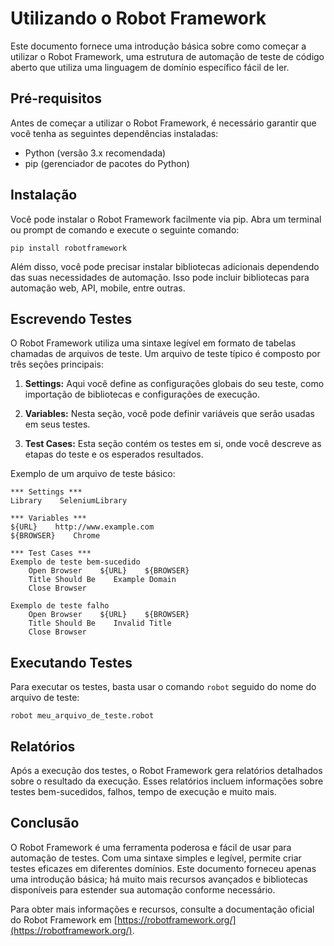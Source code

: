 # Utilizando o Robot Framework

Este documento fornece uma introdução básica sobre como começar a utilizar o Robot Framework, uma estrutura de automação de teste de código aberto que utiliza uma linguagem de domínio específico fácil de ler.

## Pré-requisitos

Antes de começar a utilizar o Robot Framework, é necessário garantir que você tenha as seguintes dependências instaladas:

- Python (versão 3.x recomendada)
- pip (gerenciador de pacotes do Python)

## Instalação

Você pode instalar o Robot Framework facilmente via pip. Abra um terminal ou prompt de comando e execute o seguinte comando:

```
pip install robotframework
```

Além disso, você pode precisar instalar bibliotecas adicionais dependendo das suas necessidades de automação. Isso pode incluir bibliotecas para automação web, API, mobile, entre outras.

## Escrevendo Testes

O Robot Framework utiliza uma sintaxe legível em formato de tabelas chamadas de arquivos de teste. Um arquivo de teste típico é composto por três seções principais:

1. **Settings:** Aqui você define as configurações globais do seu teste, como importação de bibliotecas e configurações de execução.

2. **Variables:** Nesta seção, você pode definir variáveis que serão usadas em seus testes.

3. **Test Cases:** Esta seção contém os testes em si, onde você descreve as etapas do teste e os esperados resultados.

Exemplo de um arquivo de teste básico:

```robot
*** Settings ***
Library    SeleniumLibrary

*** Variables ***
${URL}    http://www.example.com
${BROWSER}    Chrome

*** Test Cases ***
Exemplo de teste bem-sucedido
    Open Browser    ${URL}    ${BROWSER}
    Title Should Be    Example Domain
    Close Browser

Exemplo de teste falho
    Open Browser    ${URL}    ${BROWSER}
    Title Should Be    Invalid Title
    Close Browser
```

## Executando Testes

Para executar os testes, basta usar o comando `robot` seguido do nome do arquivo de teste:

```
robot meu_arquivo_de_teste.robot
```

## Relatórios

Após a execução dos testes, o Robot Framework gera relatórios detalhados sobre o resultado da execução. Esses relatórios incluem informações sobre testes bem-sucedidos, falhos, tempo de execução e muito mais.

## Conclusão

O Robot Framework é uma ferramenta poderosa e fácil de usar para automação de testes. Com uma sintaxe simples e legível, permite criar testes eficazes em diferentes domínios. Este documento forneceu apenas uma introdução básica; há muito mais recursos avançados e bibliotecas disponíveis para estender sua automação conforme necessário.

Para obter mais informações e recursos, consulte a documentação oficial do Robot Framework em [https://robotframework.org/](https://robotframework.org/).
